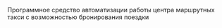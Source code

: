 Программное средство автоматизации работы центра маршрутных такси с возможностью бронирования поездки
